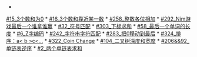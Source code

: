* 
[#15_3个数和为0](3Sum.md)
* 
[#16_3个数和靠近某一数](3Sum-Closest.md)
* 
[#258_整数各位相加](add_digits.md)
* 
[#292_Nim游戏最后一个谁拿谁赢](Nim_game.md)
* 
[#32_符号匹配](Longest_Valid_Parentheses.md)
* 
[#303_下标求和](sum_between_indices.md)
* 
[#58_最后一个单词的长度](Length_last_word.md)
* 
[#6_Z字编码](ZigZag_conversion.md)
* 
[#242_字符串字符匹配](anagram.md)
* 
[#283_把0移动到最后](movezeroes.md)
* 
[#324_排序：a< b >c<...](324_Wiggle_sort.md)
* 
[#322_Coin Change](coin_change.md)
* 
[#104_二叉树深度和宽度](depthofbinarytree.md)
* 
[#206&&92_单链表逆序](rslinked.md)
* 
[#2_两个单链表求和](sl_sum.md)